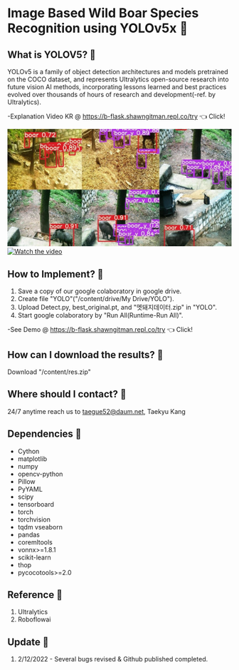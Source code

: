 # Image Based Wild Boar Species Recognition using YOLOv5x 🐗

## What is YOLOV5? 🐗

YOLOv5 is a family of object detection architectures and models pretrained on the COCO dataset, and represents Ultralytics open-source research into future vision AI methods, incorporating lessons learned and best practices evolved over thousands of hours of research and development(-ref. by Ultralytics).  

-Explanation Video KR @ https://b-flask.shawngitman.repl.co/try 👈 Click!

![Watch the video](boar_sample.jpg)
[![Watch the video](p.png)](https://youtu.be/_OjmGL69u0E)

## How to Implement? 🐗

1. Save a copy of our google colaboratory in google drive.
2. Create file "YOLO"("/content/drive/My Drive/YOLO").
3. Upload Detect.py, best_original.pt, and "멧돼지데이터.zip" in "YOLO".
4. Start google colaboratory by "Run All(Runtime-Run All)".

-See Demo @ https://b-flask.shawngitman.repl.co/try 👈 Click!

## How can I download the results? 🐗

Download "/content/res.zip"

## Where should I contact? 🐗

24/7 anytime reach us to taegue52@daum.net, Taekyu Kang


## Dependencies 🐗

* Cython
* matplotlib
* numpy
* opencv-python
* Pillow
* PyYAML
* scipy
* tensorboard
* torch
* torchvision
* tqdm
vseaborn
* pandas
* coremltools
* vonnx>=1.8.1
* scikit-learn
* thop
* pycocotools>=2.0

## Reference 🐗

1. Ultralytics
2. Roboflowai

## Update 🐗

1. 2/12/2022 - Several bugs revised & Github published completed.
